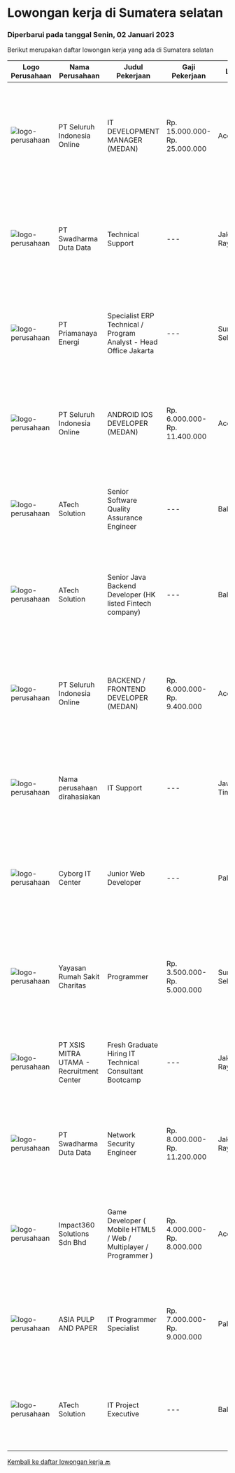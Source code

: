 
  # Lowongan kerja di Sumatera selatan

  ### Diperbarui pada tanggal Senin, 02 Januari 2023

  Berikut merupakan daftar lowongan kerja yang ada di Sumatera selatan

  |Logo Perusahaan | Nama Perusahaan | Judul Pekerjaan | Gaji Pekerjaan | Lokasi | Deskripsi | Tanggal diunggah | Pranala |
  | -------------- | --------------- | --------------- | --------- | --------- | -------------- | ------- | ----------- |
  |![logo-perusahaan](https://image-service-cdn.seek.com.au/c768f0670f8f8212da7de609b6af9d0b2e5134cc/ee4dce1061f3f616224767ad58cb2fc751b8d2dc)|PT Seluruh Indonesia Online|IT DEVELOPMENT MANAGER (MEDAN)|Rp. 15.000.000-Rp. 25.000.000|Aceh|Memiliki pengalaman leadership sebagai Manager sebelumnya.Back End Engineer1. Memiliki pengalaman dalam membangun RESTful APIs2. Menguasai bahasa...|Sabtu, 31 Desember 2022|https://www.jobstreet.co.id/id/job/it-development-manager-medan-4146572?token=0~699a8bc3-5417-44df-91ab-f1834dc47c81&sectionRank=1&jobId=jobstreet-id-job-4146572|
|![logo-perusahaan](https://image-service-cdn.seek.com.au/0f683dc67275bb803453d1e92fb7cd7b12b824b6/ee4dce1061f3f616224767ad58cb2fc751b8d2dc)|PT Swadharma Duta Data|Technical Support|---|Jakarta Raya|Pendidikan minimum D3/S1 Jurusan IT IPK Minimum 2.75 Memiliki pengalaman minimal 1 tahun (diutamakan) telah berhasil menyelesaikan ujian sertifikasi...|Jumat, 30 Desember 2022|https://www.jobstreet.co.id/id/job/technical-support-4161848?token=0~699a8bc3-5417-44df-91ab-f1834dc47c81&sectionRank=2&jobId=jobstreet-id-job-4161848|
|![logo-perusahaan](https://image-service-cdn.seek.com.au/1c03c45a353d8029ce7175903ec874144a1c1f4c/ee4dce1061f3f616224767ad58cb2fc751b8d2dc)|PT Priamanaya Energi|Specialist ERP Technical / Program Analyst - Head Office Jakarta|---|Sumatera Selatan|Kualifikasi : Usia minimal 25 tahun dan maksimal 35 tahun Pendidikan D-III/S1 Manajemen Informatika/Teknik Komputer Minimal memiliki pengalaman...|Sabtu, 31 Desember 2022|https://www.jobstreet.co.id/id/job/specialist-erp-technical-program-analyst-head-office-jakarta-4146927?token=0~699a8bc3-5417-44df-91ab-f1834dc47c81&sectionRank=3&jobId=jobstreet-id-job-4146927|
|![logo-perusahaan](https://image-service-cdn.seek.com.au/c768f0670f8f8212da7de609b6af9d0b2e5134cc/ee4dce1061f3f616224767ad58cb2fc751b8d2dc)|PT Seluruh Indonesia Online|ANDROID IOS DEVELOPER (MEDAN)|Rp. 6.000.000-Rp. 11.400.000|Aceh|Semua programmer boleh melamar termasuk junior dan seniorAndroid IOS developer yang berpengalaman di butuhkan untuk di MedanBack End Engineer / front...|Minggu, 01 Januari 2023|https://www.jobstreet.co.id/id/job/android-ios-developer-medan-4163183?token=0~699a8bc3-5417-44df-91ab-f1834dc47c81&sectionRank=4&jobId=jobstreet-id-job-4163183|
|![logo-perusahaan](https://image-service-cdn.seek.com.au/47c310cb4a4b2f78eb96e68d023d29f0872524d1/ee4dce1061f3f616224767ad58cb2fc751b8d2dc)|ATech Solution|Senior Software Quality Assurance Engineer|---|Bali|Requirements:What you need to have :* Min. 4 years of active software QA experience.* Strong knowledge of software QA methodologies, tools, and...|Kamis, 29 Desember 2022|https://www.jobstreet.co.id/id/job/senior-software-quality-assurance-engineer-4144178?token=0~699a8bc3-5417-44df-91ab-f1834dc47c81&sectionRank=5&jobId=jobstreet-id-job-4144178|
|![logo-perusahaan](https://image-service-cdn.seek.com.au/47c310cb4a4b2f78eb96e68d023d29f0872524d1/ee4dce1061f3f616224767ad58cb2fc751b8d2dc)|ATech Solution|Senior Java Backend Developer (HK listed Fintech company)|---|Bali|Roles &amp; Responsibilities: Analyzing existing systems and business models Understanding software development lifecycle Translating client...|Jumat, 30 Desember 2022|https://www.jobstreet.co.id/id/job/senior-java-backend-developer-hk-listed-fintech-company-4162140?token=0~699a8bc3-5417-44df-91ab-f1834dc47c81&sectionRank=6&jobId=jobstreet-id-job-4162140|
|![logo-perusahaan](https://image-service-cdn.seek.com.au/c768f0670f8f8212da7de609b6af9d0b2e5134cc/ee4dce1061f3f616224767ad58cb2fc751b8d2dc)|PT Seluruh Indonesia Online|BACKEND / FRONTEND DEVELOPER (MEDAN)|Rp. 6.000.000-Rp. 9.400.000|Aceh|Memiliki pengalaman leadership sebagai Manager sebelumnya.Back End Engineer1. Memiliki pengalaman dalam membangun RESTful APIs2. Menguasai bahasa...|Minggu, 25 Desember 2022|https://www.jobstreet.co.id/id/job/backend-frontend-developer-medan-4139192?token=0~699a8bc3-5417-44df-91ab-f1834dc47c81&sectionRank=7&jobId=jobstreet-id-job-4139192|
|![logo-perusahaan](https://i.ibb.co/sqvTCh9/112815900-stock-vector-no-image-available-icon-flat-vector.webp)|Nama perusahaan dirahasiakan|IT Support|---|Jawa Timur|Usia maksimal 35 tahun Pendidikan minimal S1 segala jurusan Minimal memiliki 1 tahun pengalaman kerja di bidang yang sama  Mempunyai pengetahuan dan...|Jumat, 23 Desember 2022|https://www.jobstreet.co.id/id/job/it-support-4154562?token=0~699a8bc3-5417-44df-91ab-f1834dc47c81&sectionRank=8&jobId=jobstreet-id-job-4154562|
|![logo-perusahaan](https://i.ibb.co/sqvTCh9/112815900-stock-vector-no-image-available-icon-flat-vector.webp)|Cyborg IT Center|Junior Web Developer|---|Palembang|Deskripsi Pekerjaan Membuat website menggunakan framework Laravel (PHP) Kualifikasi Pekerjaan Menguasai Penggunaan Framework Laravel: Model, View...|Senin, 26 Desember 2022|https://www.jobstreet.co.id/id/job/junior-web-developer-4156596?token=0~699a8bc3-5417-44df-91ab-f1834dc47c81&sectionRank=9&jobId=jobstreet-id-job-4156596|
|![logo-perusahaan](https://image-service-cdn.seek.com.au/6a90a058bb6cd376e28bed2d21a02c74e53402e1/ee4dce1061f3f616224767ad58cb2fc751b8d2dc)|Yayasan Rumah Sakit Charitas|Programmer|Rp. 3.500.000-Rp. 5.000.000|Sumatera Selatan|Job Requirements: Pendidikan minimal S1 Teknik Informatika Memiliki pengalaman dalam develop pemrograman PHP / C# Memahami database MySQL dan SQL...|Jumat, 23 Desember 2022|https://www.jobstreet.co.id/id/job/programmer-4142484?token=0~699a8bc3-5417-44df-91ab-f1834dc47c81&sectionRank=10&jobId=jobstreet-id-job-4142484|
|![logo-perusahaan](https://image-service-cdn.seek.com.au/fa12dd378bd230f83b9ccd636b4121ebbb347455/ee4dce1061f3f616224767ad58cb2fc751b8d2dc)|PT XSIS MITRA UTAMA - Recruitment Center|Fresh Graduate Hiring IT Technical Consultant Bootcamp|---|Jakarta Raya|What we offer you: Integrated Training Full Stack specialist in Java/.Net/Quality Assurance Soft Skills Training. Real &amp; varied experiences (IT...|Jumat, 23 Desember 2022|https://www.jobstreet.co.id/id/job/fresh-graduate-hiring-it-technical-consultant-bootcamp-4155431?token=0~699a8bc3-5417-44df-91ab-f1834dc47c81&sectionRank=11&jobId=jobstreet-id-job-4155431|
|![logo-perusahaan](https://image-service-cdn.seek.com.au/0f683dc67275bb803453d1e92fb7cd7b12b824b6/ee4dce1061f3f616224767ad58cb2fc751b8d2dc)|PT Swadharma Duta Data|Network Security Engineer|Rp. 8.000.000-Rp. 11.200.000|Jakarta Raya|S1 Jurusan/Prodi T.Komputer/ T.Informatika (Wajib) Waktu kerja Shift (sesuai dengan jadwal yang ditentukan) Bersedia ditempatkan di Jakarta &amp;...|Jumat, 23 Desember 2022|https://www.jobstreet.co.id/id/job/network-security-engineer-4144495?token=0~699a8bc3-5417-44df-91ab-f1834dc47c81&sectionRank=12&jobId=jobstreet-id-job-4144495|
|![logo-perusahaan](https://image-service-cdn.seek.com.au/f3e505b4d9da682a6f4f311bd59ccfe97c6d80cd/ee4dce1061f3f616224767ad58cb2fc751b8d2dc)|Impact360 Solutions Sdn Bhd|Game Developer ( Mobile HTML5 / Web / Multiplayer / Programmer )|Rp. 4.000.000-Rp. 8.000.000|Aceh|We are hiring remote HTML5 game developers from all parts of Indonesia. If you have real experience building HTML5 games or applications, you're...|Senin, 19 Desember 2022|https://www.jobstreet.co.id/id/job/game-developer-mobile-html5-web-multiplayer-programmer-5217617/origin/my?token=0~699a8bc3-5417-44df-91ab-f1834dc47c81&sectionRank=13&jobId=jobstreet-my-job-5217617|
|![logo-perusahaan](https://image-service-cdn.seek.com.au/36a2feaca71ed37bd63769225373ce9c5cab5eea/ee4dce1061f3f616224767ad58cb2fc751b8d2dc)|ASIA PULP AND PAPER|IT Programmer Specialist|Rp. 7.000.000-Rp. 9.000.000|Palembang|IT Programmer SpecialistKualifikasi :Lulusan minimal S1 dari bidang Ilmu Komputer; Teknologi Informasi, DllMemahami jaringan computer, instalasi...|Selasa, 06 Desember 2022|https://www.jobstreet.co.id/id/job/it-programmer-specialist-4132759?token=0~699a8bc3-5417-44df-91ab-f1834dc47c81&sectionRank=14&jobId=jobstreet-id-job-4132759|
|![logo-perusahaan](https://image-service-cdn.seek.com.au/01cd86444ba33e86855e0cce80ed2ebf9dcff3e2/ee4dce1061f3f616224767ad58cb2fc751b8d2dc)|ATech Solution|IT Project Executive|---|Bali|The job duties and responsibility of this role: Work independently and take full responsibility of managing projects of various sizes from ideation to...|Selasa, 06 Desember 2022|https://www.jobstreet.co.id/id/job/it-project-executive-4132765?token=0~699a8bc3-5417-44df-91ab-f1834dc47c81&sectionRank=15&jobId=jobstreet-id-job-4132765|


  [Kembali ke daftar lowongan kerja 🔙](../README.md#daftar-lowongan-kerja)
  